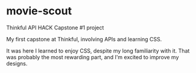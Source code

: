 # movie-scout
Thinkful API HACK Capstone #1 project

My first capstone at Thinkful, involving APIs and learning CSS.

It was here I learned to enjoy CSS, despite my long familiarity with it. That was probably the most rewarding part, and I'm excited to improve my designs.
